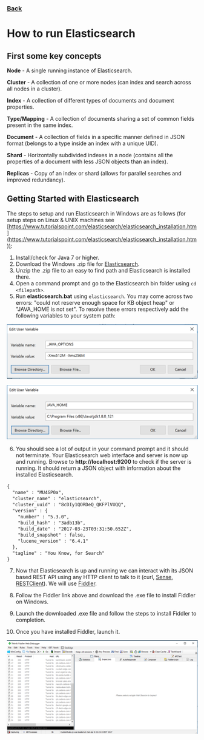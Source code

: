 ### <a href="https://ysu-csis-se.github.io/csci-5802-tooldemo-elasticsearch/">Back</a>

# How to run Elasticsearch

## First some key concepts

**Node** - A single running instance of Elasticsearch.

**Cluster** - A collection of one or more nodes (can index and search across all nodes in a cluster).

**Index** - A collection of different types of documents and document properties.

**Type/Mapping** - A collection of documents sharing a set of common fields present in the same index.

**Document** - A collection of fields in a specific manner defined in JSON format (belongs to a type inside an index with a unique UID).

**Shard** - Horizontally subdivided indexes in a node (contains all the properties of a document with less JSON objects than an index).

**Replicas** - Copy of an index or shard (allows for parallel searches and improved redundancy).

## Getting Started with Elasticsearch
The steps to setup and run Elasticsearch in Windows are as follows (for setup steps on Linux & UNIX machines see [https://www.tutorialspoint.com/elasticsearch/elasticsearch_installation.htm](https://www.tutorialspoint.com/elasticsearch/elasticsearch_installation.htm)):

1. Install/check for Java 7 or higher.
2. Download the Windows .zip file for [Elasticsearch](https://www.elastic.co/downloads/elasticsearch).
3. Unzip the .zip file to an easy to find path and Elasticsearch is installed there.
4. Open a command prompt and go to the Elasticsearch bin folder using `cd <filepath>`.
5. Run **elasticsearch.bat** using `elasticsearch`. You may come across two errors: "could not reserve enough space for <number>KB object heap" or "JAVA_HOME is not set". To resolve these errors respectively add the following variables to your system path:

  ![Java Options](/images/javaoptions.png)

  ![Java Home](/images/javahome.png)

6. You should see a lot of output in your command prompt and it should not terminate. Your Elasticsearch web interface and server is now up and running. Browse to **http://localhost:9200** to check if the server is running. It should return a JSON object with information about the installed Elasticsearch.

  ```
  {
    "name" : "MU4GP0a",
    "cluster_name" : "elasticsearch",
    "cluster_uuid" : "8cDIy1QORDeQ_QKFPlVUQQ",
    "version" : {
      "number" : "5.3.0",
      "build_hash" : "3adb13b",
      "build_date" : "2017-03-23T03:31:50.652Z",
      "build_snapshot" : false,
      "lucene_version" : "6.4.1"
    },
    "tagline" : "You Know, for Search"
  }
  ```
7. Now that Elasticsearch is up and running we can interact with its JSON based REST API using any HTTP client to talk to it (curl, [Sense](https://chrome.google.com/webstore/detail/sense-beta/lhjgkmllcaadmopgmanpapmpjgmfcfig?hl=en), [RESTClient](https://addons.mozilla.org/en-US/firefox/addon/restclient/)). We will use [Fiddler](https://www.telerik.com/download/fiddler).

8. Follow the Fiddler link above and download the .exe file to install Fiddler on Windows.

9. Launch the downloaded .exe file and follow the steps to install Fiddler to completion.

9. Once you have installed Fiddler, launch it.

  ![Fiddler Start](/images/fiddlerstart.png)

